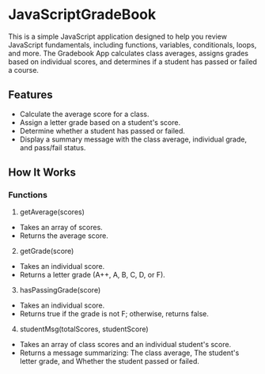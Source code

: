 # JavaScriptGradeBook
This is a simple JavaScript application designed to help you review JavaScript fundamentals, including functions, variables, conditionals, loops, and more. The Gradebook App calculates class averages, assigns grades based on individual scores, and determines if a student has passed or failed a course.

## Features
* Calculate the average score for a class.
* Assign a letter grade based on a student's score.
* Determine whether a student has passed or failed.
* Display a summary message with the class average, individual grade, and pass/fail status.
## How It Works
### Functions
1. getAverage(scores)
* Takes an array of scores.
* Returns the average score.
2. getGrade(score)
* Takes an individual score.
* Returns a letter grade (A++, A, B, C, D, or F).
3. hasPassingGrade(score)
* Takes an individual score.
* Returns true if the grade is not F; otherwise, returns false.
4. studentMsg(totalScores, studentScore)
* Takes an array of class scores and an individual student's score.
* Returns a message summarizing: The class average, The student's letter grade, and Whether the student passed or failed.
